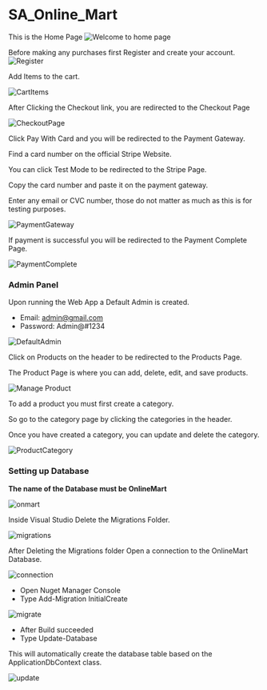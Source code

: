 # SA_Online_Mart
This is the Home Page
![Welcome to home page](https://github.com/user-attachments/assets/d8293902-cd35-4951-9f60-995d536fb80a)

Before making any purchases first Register and create your account.
![Register](https://github.com/user-attachments/assets/cf6675c0-695c-402b-aed3-3f8558d64bf9)

Add Items to the cart.   

![CartItems](https://github.com/user-attachments/assets/16439233-615a-44be-a61f-cb6a15566821)

After Clicking the Checkout link, you are redirected to the Checkout Page   

![CheckoutPage](https://github.com/user-attachments/assets/a43d3fba-0573-42dc-bc42-daa1692bbc20)

Click Pay With Card and you will be redirected to the Payment Gateway.   

Find a card number on the official Stripe Website.   

You can click Test Mode to be redirected to the Stripe Page.    

Copy the card number and paste it on the payment gateway.   

Enter any email or CVC number, those do not matter as much as this is for testing purposes.   

![PaymentGateway](https://github.com/user-attachments/assets/a34107a7-28d6-4b4a-8099-fd384e33a274)   


If payment is successful you will be redirected to the Payment Complete Page.   

![PaymentComplete](https://github.com/user-attachments/assets/ec122909-af6f-47aa-9075-849a87394a36)

### Admin Panel   

Upon running the Web App a Default Admin is created.  

- Email: admin@gmail.com
- Password: Admin@#1234

![DefaultAdmin](https://github.com/user-attachments/assets/d37f6754-a8de-46fb-a8fd-d2df555c5437)  


Click on Products on the header to be redirected to the Products Page.   

The Product Page is where you can add, delete, edit, and save products.   

![Manage Product](https://github.com/user-attachments/assets/dba8950a-ca06-4d78-9a68-3eaab8a58fbb)   


To add a product you must first create a category.   

So go to the category page by clicking the categories in the header.   

Once you have created a category, you can update and delete the category.    

![ProductCategory](https://github.com/user-attachments/assets/353bf280-1394-4027-9f99-314473c70e89)   


### Setting up Database
**The name of the Database must be OnlineMart**   

![onmart](https://github.com/user-attachments/assets/d9749d2b-8491-43f5-a987-ab9adfae533d)   


Inside Visual Studio Delete the Migrations Folder.   

![migrations](https://github.com/user-attachments/assets/503dd691-daf6-4ab0-b000-5eea5ddefb4b)   


After Deleting the Migrations folder Open a connection to the OnlineMart Database.   

![connection](https://github.com/user-attachments/assets/3d60fca9-107f-4246-a5be-e792821e515d)

- Open Nuget Manager Console
- Type Add-Migration InitialCreate

![migrate](https://github.com/user-attachments/assets/ab0ee366-f83d-4dd8-b623-952cb320f8aa)   


- After Build succeeded 
- Type Update-Database

This will automatically create the database table based on the ApplicationDbContext class.    

![update](https://github.com/user-attachments/assets/379e1861-7549-4629-8561-e18eba2f68e6)


